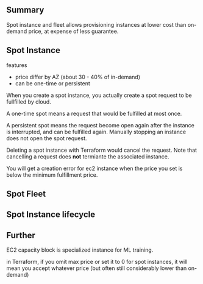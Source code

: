 ## Summary

Spot instance and fleet allows provisioning instances at lower cost than on-demand price, at expense of less guarantee.

## Spot Instance

features
- price differ by AZ (about 30 - 40% of in-demand)
- can be one-time or persistent

When you create a spot instance, you actually create a spot request to be fullfilled by cloud. 

A one-time spot means a request that would be fulfilled at most once.

A persistent spot means the request become open again after the instance is interrupted, and can be fulfilled again. Manually stopping an instance does not open the spot request.

Deleting a spot instance with Terraform would cancel the request. Note that cancelling a request does **not** termiante the associated instance.

You will get a creation error for ec2 instance when the price you set is below the minimum fulfillment price.

## Spot Fleet



## Spot Instance lifecycle




## Further

EC2 capacity block is specialized instance for ML training.

in Terraform, if you omit max price or set it to 0 for spot instances, it will mean you accept whatever price (but often still considerably lower than on-demand)

